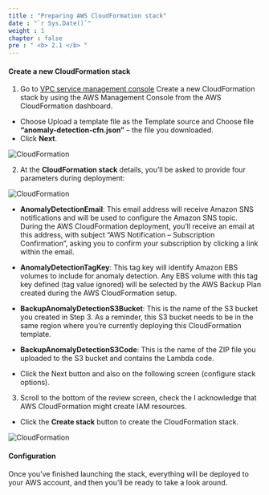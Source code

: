 ```yaml
---
title : "Preparing AWS CloudFormation stack"
date : "`r Sys.Date()`"
weight : 1
chapter : false
pre : " <b> 2.1 </b> "
---
```


#### Create a new CloudFormation stack
1. Go to [VPC service management console](https://console.aws.amazon.com/vpc/home)
Create a new CloudFormation stack by using the AWS Management Console from the AWS CloudFormation dashboard. 
  + Choose Upload a template file as the Template source and Choose file **“anomaly-detection-cfn.json”** – the file you downloaded.
  + Click **Next**.

![CloudFormation](/images/2.prerequisite/001-CloudFormation-Create.png)

2. At the **CloudFormation stack** details, you’ll be asked to provide four parameters during deployment:

![CloudFormation](/images/2.prerequisite/002-CloudFormation-Details.png)

  + **AnomalyDetectionEmail**: This email address will receive Amazon SNS notifications and will be used to configure the Amazon SNS topic. During the AWS CloudFormation deployment, you’ll receive an email at this address, with subject “AWS Notification – Subscription Confirmation”, asking you to confirm your subscription by clicking a link within the email.

  + **AnomalyDetectionTagKey**: This tag key will identify Amazon EBS volumes to include for anomaly detection. Any EBS volume with this tag key defined (tag value ignored) will be selected by the AWS Backup Plan created during the AWS CloudFormation setup.

  + **BackupAnomalyDetectionS3Bucket**: This is the name of the S3 bucket you created in Step 3. As a reminder, this S3 bucket needs to be in the same region where you’re currently deploying this CloudFormation template.

  + **BackupAnomalyDetectionS3Code**: This is the name of the ZIP file you uploaded to the S3 bucket  and contains the Lambda code.

  + Click the Next button and also on the following screen (configure stack options).

3. Scroll to the bottom of the review screen, check the I acknowledge that AWS CloudFormation might create IAM resources. 
  + Click the **Create stack** button to create the CloudFormation stack.

![CloudFormation](/images/2.prerequisite/003-CloudFormation-Finish.png)


#### Configuration
  Once you’ve finished launching the stack, everything will be deployed to your AWS account, and then you’ll be ready to take a look around.